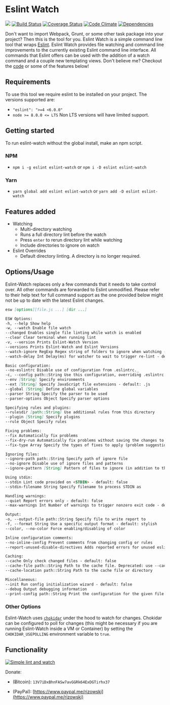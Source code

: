 # Eslint Watch

[![](https://img.shields.io/badge/release-notes-blue.svg)](https://github.com/rizowski/eslint-watch/releases/latest)
[![Build Status](https://travis-ci.org/rizowski/eslint-watch.svg?branch=master)](https://travis-ci.org/rizowski/eslint-watch)
[![Coverage Status](https://coveralls.io/repos/github/rizowski/eslint-watch/badge.svg?branch=dep-coverage)](https://coveralls.io/github/rizowski/eslint-watch?branch=dep-coverage)
[![Code Climate](https://codeclimate.com/github/rizowski/eslint-watch/badges/gpa.svg)](https://codeclimate.com/github/rizowski/eslint-watch)
[![Dependencies](https://www.versioneye.com/nodejs/eslint-watch/reference_badge.svg?style=flat-square)](https://github.com/rizowski/eslint-watch/network/dependencies)

Don't want to import Webpack, Grunt, or some other task package into your project? Then this is the tool for you.
Eslint Watch is a simple command line tool that wraps [Eslint](https://www.npmjs.com/package/eslint). Eslint Watch provides file watching and command line improvements to the currently existing Eslint command line interface. All commands that Eslint offers can be used with the addition of a watch command and a couple new templating views. Don't believe me? Checkout the [code](https://github.com/rizowski/eslint-watch) or some of the features below!

## Requirements

To use this tool we require eslint to be installed on your project. The versions supported are:

- `"eslint": ">=4 <6.0.0"`
- `node >= 8.0.0 <= LTS` Non LTS versions will have limited support.

## Getting started

To run eslint-watch without the global install, make an npm script.

### NPM

- `npm i -g eslint eslint-watch` or `npm i -D eslint eslint-watch`

### Yarn

- `yarn global add eslint eslint-watch` or `yarn add -D eslint eslint-watch`

## Features added

- Watching
  - Multi-directory watching
  - Runs a full directory lint before the watch
  - Press `enter` to rerun directory lint while watching
  - Include directories to ignore on watch
- Eslint Overrides
  - Default directory linting. A directory is no longer required.

## Options/Usage

Eslint-Watch replaces only a few commands that it needs to take control over. All other commands are forwarded to Eslint unmodified. Please refer to their help text for full command support as the one provided below might not be up to date with the latest Eslint changes.

```md
esw [options][file.js ...] [dir ...]

ESW Options:
-h, --help Show help
-w, --watch Enable file watch
--changed Enables single file linting while watch is enabled
--clear Clear terminal when running lint
-v, --version Prints Eslint-Watch Version
--versions Prints Eslint-Watch and Eslint Versions
--watch-ignore RegExp Regex string of folders to ignore when watching - default: /.git|node_modules|bower_components/
--watch-delay Int Delay(ms) for watcher to wait to trigger re-lint - default: 300

Basic configuration:
--no-eslintrc Disable use of configuration from .eslintrc._
-c, --config path::String Use this configuration, overriding .eslintrc._ config options if present
--env [String] Specify environments
--ext [String] Specify JavaScript file extensions - default: .js
--global [String] Define global variables
--parser String Specify the parser to be used
--parser-options Object Specify parser options

Specifying rules and plugins:
--rulesdir [path::String] Use additional rules from this directory
--plugin [String] Specify plugins
--rule Object Specify rules

Fixing problems:
--fix Automatically fix problems
--fix-dry-run Automatically fix problems without saving the changes to the file system
--fix-type Array Specify the types of fixes to apply (problem suggestion, layout)

Ignoring files:
--ignore-path path::String Specify path of ignore file
--no-ignore Disable use of ignore files and patterns
--ignore-pattern [String] Pattern of files to ignore (in addition to those in .eslintignore)

Using stdin:
--stdin Lint code provided on <STDIN> - default: false
--stdin-filename String Specify filename to process STDIN as

Handling warnings:
--quiet Report errors only - default: false
--max-warnings Int Number of warnings to trigger nonzero exit code - default: -1

Output:
-o, --output-file path::String Specify file to write report to
-f, --format String Use a specific output format - default: stylish
--color, --no-color Force enabling/disabling of color

Inline configuration comments:
--no-inline-config Prevent comments from changing config or rules
--report-unused-disable-directives Adds reported errors for unused eslint-disable directives

Caching:
--cache Only check changed files - default: false
--cache-file path::String Path to the cache file. Deprecated: use --cache-location - default: .eslintcache
--cache-location path::String Path to the cache file or directory

Miscellaneous:
--init Run config initialization wizard - default: false
--debug Output debugging information
--print-config path::String Print the configuration for the given file
```

### Other Options

Eslint-Watch uses [`chokidar`](https://github.com/paulmillr/chokidar) under the hood to watch for changes. Chokidar can be configured to poll for changes (this might be necessary if you are running Eslint-Watch inside a VM or Container) by setting the `CHOKIDAR_USEPOLLING` environment variable to `true`.

## Functionality

[![Simple lint and watch](https://thumbs.gfycat.com/AgreeableForsakenIvorygull-size_restricted.gif)](https://fat.gfycat.com/AgreeableForsakenIvorygull.gif)

Donate:

- (Ƀitcoin): `13V7iDxBhnFASw7avGGRk64ExDGTirhx37`

- (PayPal): [https://www.paypal.me/rizowski](https://www.paypal.me/rizowski)
